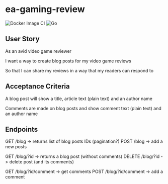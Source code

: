 # ea-gaming-review

![Docker Image CI](https://github.com/aschereT/ea-gaming-review/workflows/Docker%20Image%20CI/badge.svg)
![Go](https://github.com/aschereT/ea-gaming-review/workflows/Go/badge.svg)

## User Story

As an avid video game reviewer 

I want a way to create blog posts for my video game reviews 

So that I can share my reviews in a way that my readers can respond to

## Acceptance Criteria

A blog post will show a title, article text (plain text) and an author name 

Comments are made on blog posts and show comment text (plain text) and an author name 

## Endpoints

GET /blog -> returns list of blog posts IDs (pagination?)
POST /blog -> add a new posts

GET /blog/?id -> returns a blog post (without comments)
DELETE /blog/?id -> delete post (and its comments)

GET /blog/?id/comment -> get comments
POST /blog/?id/comment -> add a comment